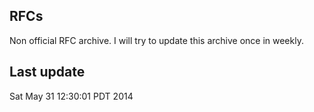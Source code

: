 RFCs 
---
Non official RFC archive. I will try to update this archive once in weekly.


Last update
---
Sat May 31 12:30:01 PDT 2014
